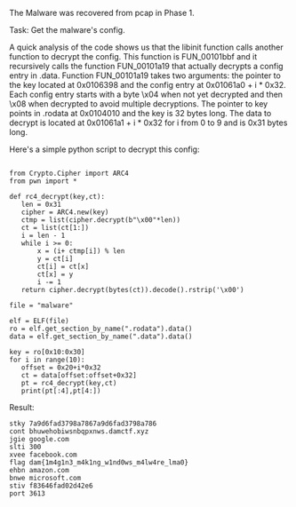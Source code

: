 The Malware was recovered from pcap in Phase 1.

Task: Get the malware's config.

A quick analysis of the code shows us that the libinit function calls another
function to decrypt the config. This function is FUN_00101bbf and it
recursively calls the function FUN_00101a19 that actually decrypts a config
entry in .data. Function FUN_00101a19 takes two arguments: the pointer to the
key located at 0x0106398 and the config entry at 0x01061a0 + i * 0x32. Each
config entry starts with a byte \x04 when not yet decrypted and then \x08 when
decrypted to avoid multiple decryptions. The pointer to key points in .rodata
at 0x0104010 and the key is 32 bytes long. The data to decrypt is located at
0x01061a1 + i * 0x32 for i from 0 to 9 and is 0x31 bytes long.

Here's a simple python script to decrypt this config:

```

from Crypto.Cipher import ARC4  
from pwn import *

def rc4_decrypt(key,ct):  
   len = 0x31  
   cipher = ARC4.new(key)  
   ctmp = list(cipher.decrypt(b"\x00"*len))  
   ct = list(ct[1:])  
   i = len - 1  
   while i >= 0:  
       x = (i+ ctmp[i]) % len  
       y = ct[i]  
       ct[i] = ct[x]  
       ct[x] = y  
       i -= 1  
   return cipher.decrypt(bytes(ct)).decode().rstrip('\x00')

file = "malware"

elf = ELF(file)  
ro = elf.get_section_by_name(".rodata").data()  
data = elf.get_section_by_name(".data").data()

key = ro[0x10:0x30]  
for i in range(10):  
   offset = 0x20+i*0x32  
   ct = data[offset:offset+0x32]  
   pt = rc4_decrypt(key,ct)  
   print(pt[:4],pt[4:])

```  
Result:  
```  
stky 7a9d6fad3798a7867a9d6fad3798a786  
cont bhuwehobiwsnbqpxnws.damctf.xyz  
jgie google.com  
slti 300  
xvee facebook.com  
flag dam{1m4g1n3_m4k1ng_w1nd0ws_m4lw4re_lma0}  
ehbn amazon.com  
bnwe microsoft.com  
stiv f83646fad02d42e6  
port 3613  
```